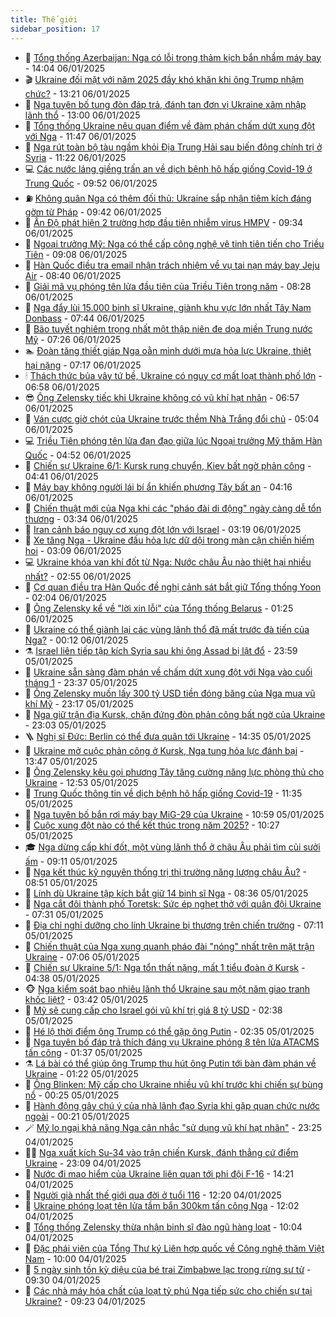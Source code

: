 ```yaml
---
title: Thế giới
sidebar_position: 17
---
```


<!-- dantri-the-gioi:START -->
- 🌋 [Tổng thống Azerbaijan: Nga có lỗi trong thảm kịch bắn nhầm máy bay](https://dantri.com.vn/the-gioi/tong-thong-azerbaijan-nga-co-loi-trong-tham-kich-ban-nham-may-bay-20250106203459410.htm) - 14:04 06/01/2025
- 🎬 [Ukraine đối mặt với năm 2025 đầy khó khăn khi ông Trump nhậm chức?](https://dantri.com.vn/the-gioi/ukraine-doi-mat-voi-nam-2025-day-kho-khan-khi-ong-trump-nham-chuc-20250106105533015.htm) - 13:21 06/01/2025
- 🧰 [Nga tuyên bố tung đòn đáp trả, đánh tan đơn vị Ukraine xâm nhập lãnh thổ](https://dantri.com.vn/the-gioi/nga-tuyen-bo-tung-don-dap-tra-danh-tan-don-vi-ukraine-xam-nhap-lanh-tho-20250106192638732.htm) - 13:00 06/01/2025
- 🌋 [Tổng thống Ukraine nêu quan điểm về đàm phán chấm dứt xung đột với Nga](https://dantri.com.vn/the-gioi/tong-thong-ukraine-neu-quan-diem-ve-dam-phan-cham-dut-xung-dot-voi-nga-20250106161053413.htm) - 11:47 06/01/2025
- 🗽 [Nga rút toàn bộ tàu ngầm khỏi Địa Trung Hải sau biến động chính trị ở Syria](https://dantri.com.vn/the-gioi/nga-rut-toan-bo-tau-ngam-khoi-dia-trung-hai-sau-bien-dong-chinh-tri-o-syria-20250106171629426.htm) - 11:22 06/01/2025
- 💻 [Các nước láng giềng trấn an về dịch bệnh hô hấp giống Covid-19 ở Trung Quốc](https://dantri.com.vn/the-gioi/cac-nuoc-lang-gieng-tran-an-ve-dich-benh-ho-hap-giong-covid-19-o-trung-quoc-20250106163651067.htm) - 09:52 06/01/2025
- ⛽️ [Không quân Nga có thêm đối thủ: Ukraine sắp nhận tiêm kích đáng gờm từ Pháp](https://dantri.com.vn/the-gioi/khong-quan-nga-co-them-doi-thu-ukraine-sap-nhan-tiem-kich-dang-gom-tu-phap-20250106151345469.htm) - 09:42 06/01/2025
- 🤩 [Ấn Độ phát hiện 2 trường hợp đầu tiên nhiễm virus HMPV](https://dantri.com.vn/the-gioi/an-do-phat-hien-2-truong-hop-dau-tien-nhiem-virus-hmpv-20250106162117622.htm) - 09:34 06/01/2025
- 🧐 [Ngoại trưởng Mỹ: Nga có thể cấp công nghệ vệ tinh tiên tiến cho Triều Tiên](https://dantri.com.vn/the-gioi/ngoai-truong-my-nga-co-the-cap-cong-nghe-ve-tinh-tien-tien-cho-trieu-tien-20250106152516423.htm) - 09:08 06/01/2025
- 🎊 [Hàn Quốc điều tra email nhận trách nhiệm về vụ tai nạn máy bay Jeju Air](https://dantri.com.vn/the-gioi/han-quoc-dieu-tra-email-nhan-trach-nhiem-ve-vu-tai-nan-may-bay-jeju-air-20250106145740317.htm) - 08:40 06/01/2025
- 📝 [Giải mã vụ phóng tên lửa đầu tiên của Triều Tiên trong năm](https://dantri.com.vn/the-gioi/giai-ma-vu-phong-ten-lua-dau-tien-cua-trieu-tien-trong-nam-20250106144751000.htm) - 08:28 06/01/2025
- 🤡 [Nga đẩy lùi 15.000 binh sĩ Ukraine, giành khu vực lớn nhất Tây Nam Donbass](https://dantri.com.vn/the-gioi/nga-day-lui-15000-binh-si-ukraine-gianh-khu-vuc-lon-nhat-tay-nam-donbass-20250106143911177.htm) - 07:44 06/01/2025
- 🥷 [Bão tuyết nghiêm trọng nhất một thập niên đe dọa miền Trung nước Mỹ](https://dantri.com.vn/the-gioi/bao-tuyet-nghiem-trong-nhat-mot-thap-nien-de-doa-mien-trung-nuoc-my-20250106142055123.htm) - 07:26 06/01/2025
- 🏊 [Đoàn tăng thiết giáp Nga oằn mình dưới mưa hỏa lực Ukraine, thiệt hại nặng](https://dantri.com.vn/the-gioi/doan-tang-thiet-giap-nga-oan-minh-duoi-mua-hoa-luc-ukraine-thiet-hai-nang-20250106115222229.htm) - 07:17 06/01/2025
- 🕯 [Thách thức bủa vây tứ bề, Ukraine có nguy cơ mất loạt thành phố lớn](https://dantri.com.vn/the-gioi/thach-thuc-bua-vay-tu-be-ukraine-co-nguy-co-mat-loat-thanh-pho-lon-20250106111135914.htm) - 06:58 06/01/2025
- 😎 [Ông Zelensky tiếc khi Ukraine không có vũ khí hạt nhân](https://dantri.com.vn/the-gioi/ong-zelensky-tiec-khi-ukraine-khong-co-vu-khi-hat-nhan-20250106115933281.htm) - 06:57 06/01/2025
- 🌈 [Ván cược giờ chót của Ukraine trước thềm Nhà Trắng đổi chủ](https://dantri.com.vn/the-gioi/van-cuoc-gio-chot-cua-ukraine-truoc-them-nha-trang-doi-chu-20250106114449912.htm) - 05:04 06/01/2025
- 💻 [Triều Tiên phóng tên lửa đạn đạo giữa lúc Ngoại trưởng Mỹ thăm Hàn Quốc](https://dantri.com.vn/the-gioi/trieu-tien-phong-ten-lua-dan-dao-giua-luc-ngoai-truong-my-tham-han-quoc-20250106113044061.htm) - 04:52 06/01/2025
- 🤖 [Chiến sự Ukraine 6/1: Kursk rung chuyển, Kiev bất ngờ phản công](https://dantri.com.vn/the-gioi/chien-su-ukraine-61-kursk-rung-chuyen-kiev-bat-ngo-phan-cong-20250106104008202.htm) - 04:41 06/01/2025
- 🦏 [Máy bay không người lái bí ẩn khiến phương Tây bất an](https://dantri.com.vn/the-gioi/may-bay-khong-nguoi-lai-bi-an-khien-phuong-tay-bat-an-20250106105337731.htm) - 04:16 06/01/2025
- 🌁 [Chiến thuật mới của Nga khi các &quot;pháo đài di động&quot; ngày càng dễ tổn thương](https://dantri.com.vn/the-gioi/chien-thuat-moi-cua-nga-khi-cac-phao-dai-di-dong-ngay-cang-de-ton-thuong-20250106100149186.htm) - 03:34 06/01/2025
- 🐘 [Iran cảnh báo nguy cơ xung đột lớn với Israel](https://dantri.com.vn/the-gioi/iran-canh-bao-nguy-co-xung-dot-lon-voi-israel-20250106101016898.htm) - 03:19 06/01/2025
- 🥷 [Xe tăng Nga - Ukraine đấu hỏa lực dữ dội trong màn cận chiến hiếm hoi](https://dantri.com.vn/the-gioi/xe-tang-nga-ukraine-dau-hoa-luc-du-doi-trong-man-can-chien-hiem-hoi-20250106074251303.htm) - 03:09 06/01/2025
- 💻 [Ukraine khóa van khí đốt từ Nga: Nước châu Âu nào thiệt hại nhiều nhất?](https://dantri.com.vn/the-gioi/ukraine-khoa-van-khi-dot-tu-nga-nuoc-chau-au-nao-thiet-hai-nhieu-nhat-20250105200617016.htm) - 02:55 06/01/2025
- 🎡 [Cơ quan điều tra Hàn Quốc đề nghị cảnh sát bắt giữ Tổng thống Yoon](https://dantri.com.vn/the-gioi/co-quan-dieu-tra-han-quoc-de-nghi-canh-sat-bat-giu-tong-thong-yoon-20250106083711800.htm) - 02:04 06/01/2025
- 🧰 [Ông Zelensky kể về &quot;lời xin lỗi&quot; của Tổng thống Belarus](https://dantri.com.vn/the-gioi/ong-zelensky-ke-ve-loi-xin-loi-cua-tong-thong-belarus-20250106074453223.htm) - 01:25 06/01/2025
- 🥸 [Ukraine có thể giành lại các vùng lãnh thổ đã mất trước đà tiến của Nga?](https://dantri.com.vn/the-gioi/ukraine-co-the-gianh-lai-cac-vung-lanh-tho-da-mat-truoc-da-tien-cua-nga-20250105212020366.htm) - 00:12 06/01/2025
- ⚗️ [Israel liên tiếp tập kích Syria sau khi ông Assad bị lật đổ](https://dantri.com.vn/the-gioi/israel-lien-tiep-tap-kich-syria-sau-khi-ong-assad-bi-lat-do-20250106065622861.htm) - 23:59 05/01/2025
- 🌮 [Ukraine sẵn sàng đàm phán về chấm dứt xung đột với Nga vào cuối tháng 1](https://dantri.com.vn/the-gioi/ukraine-san-sang-dam-phan-ve-cham-dut-xung-dot-voi-nga-vao-cuoi-thang-1-20250106063100623.htm) - 23:37 05/01/2025
- 🎃 [Ông Zelensky muốn lấy 300 tỷ USD tiền đóng băng của Nga mua vũ khí Mỹ](https://dantri.com.vn/the-gioi/ong-zelensky-muon-lay-300-ty-usd-tien-dong-bang-cua-nga-mua-vu-khi-my-20250106061454600.htm) - 23:17 05/01/2025
- 💫 [Nga giữ trận địa Kursk, chặn đứng đòn phản công bất ngờ của Ukraine](https://dantri.com.vn/the-gioi/nga-giu-tran-dia-kursk-chan-dung-don-phan-cong-bat-ngo-cua-ukraine-20250106000639158.htm) - 23:03 05/01/2025
- 🪜 [Nghị sĩ Đức: Berlin có thể đưa quân tới Ukraine](https://dantri.com.vn/the-gioi/nghi-si-duc-berlin-co-the-dua-quan-toi-ukraine-20250105204235180.htm) - 14:35 05/01/2025
- 🌋 [Ukraine mở cuộc phản công ở Kursk, Nga tung hỏa lực đánh bại](https://dantri.com.vn/the-gioi/ukraine-mo-cuoc-phan-cong-o-kursk-nga-tung-hoa-luc-danh-bai-20250105201556824.htm) - 13:47 05/01/2025
- 🦏 [Ông Zelensky kêu gọi phương Tây tăng cường năng lực phòng thủ cho Ukraine](https://dantri.com.vn/the-gioi/ong-zelensky-keu-goi-phuong-tay-tang-cuong-nang-luc-phong-thu-cho-ukraine-20250105183443932.htm) - 12:53 05/01/2025
- 👀 [Trung Quốc thông tin về dịch bệnh hô hấp giống Covid-19](https://dantri.com.vn/the-gioi/trung-quoc-thong-tin-ve-dich-benh-ho-hap-giong-covid-19-20250105183454613.htm) - 11:35 05/01/2025
- 🧰 [Nga tuyên bố bắn rơi máy bay MiG-29 của Ukraine](https://dantri.com.vn/the-gioi/nga-tuyen-bo-ban-roi-may-bay-mig-29-cua-ukraine-20250105175204099.htm) - 10:59 05/01/2025
- 🚀 [Cuộc xung đột nào có thể kết thúc trong năm 2025?](https://dantri.com.vn/the-gioi/cuoc-xung-dot-nao-co-the-ket-thuc-trong-nam-2025-20250105172556752.htm) - 10:27 05/01/2025
- 🎓 [Nga dừng cấp khí đốt, một vùng lãnh thổ ở châu Âu phải tìm củi sưởi ấm](https://dantri.com.vn/the-gioi/nga-dung-cap-khi-dot-mot-vung-lanh-tho-o-chau-au-phai-tim-cui-suoi-am-20250105155721052.htm) - 09:11 05/01/2025
- 🥸 [Nga kết thúc kỷ nguyên thống trị thị trường năng lượng châu Âu?](https://dantri.com.vn/the-gioi/nga-ket-thuc-ky-nguyen-thong-tri-thi-truong-nang-luong-chau-au-20250105154757516.htm) - 08:51 05/01/2025
- 🦅 [Lính dù Ukraine tập kích bắt giữ 14 binh sĩ Nga](https://dantri.com.vn/the-gioi/linh-du-ukraine-tap-kich-bat-giu-14-binh-si-nga-20250105114702039.htm) - 08:36 05/01/2025
- 🤭 [Nga cắt đôi thành phố Toretsk: Sức ép nghẹt thở với quân đội Ukraine](https://dantri.com.vn/the-gioi/nga-cat-doi-thanh-pho-toretsk-suc-ep-nghet-tho-voi-quan-doi-ukraine-20250105120857564.htm) - 07:31 05/01/2025
- 🤖 [Địa chỉ nghỉ dưỡng cho lính Ukraine bị thương trên chiến trường](https://dantri.com.vn/the-gioi/dia-chi-nghi-duong-cho-linh-ukraine-bi-thuong-tren-chien-truong-20250104000112863.htm) - 07:11 05/01/2025
- 🐲 [Chiến thuật của Nga xung quanh pháo đài &quot;nóng&quot; nhất trên mặt trận Ukraine](https://dantri.com.vn/the-gioi/chien-thuat-cua-nga-xung-quanh-phao-dai-nong-nhat-tren-mat-tran-ukraine-20250105084405040.htm) - 07:06 05/01/2025
- 🫣 [Chiến sự Ukraine 5/1: Nga tổn thất nặng, mất 1 tiểu đoàn ở Kursk](https://dantri.com.vn/the-gioi/chien-su-ukraine-51-nga-ton-that-nang-mat-1-tieu-doan-o-kursk-20250105112418182.htm) - 04:38 05/01/2025
- 🐵 [Nga kiểm soát bao nhiêu lãnh thổ Ukraine sau một năm giao tranh khốc liệt?](https://dantri.com.vn/the-gioi/nga-kiem-soat-bao-nhieu-lanh-tho-ukraine-sau-mot-nam-giao-tranh-khoc-liet-20250105081232327.htm) - 03:42 05/01/2025
- 🫶 [Mỹ sẽ cung cấp cho Israel gói vũ khí trị giá 8 tỷ USD](https://dantri.com.vn/the-gioi/my-se-cung-cap-cho-israel-goi-vu-khi-tri-gia-8-ty-usd-20250105083100855.htm) - 02:38 05/01/2025
- 💃 [Hé lộ thời điểm ông Trump có thể gặp ông Putin](https://dantri.com.vn/the-gioi/he-lo-thoi-diem-ong-trump-co-the-gap-ong-putin-20250105091845831.htm) - 02:35 05/01/2025
- 💫 [Nga tuyên bố đáp trả thích đáng vụ Ukraine phóng 8 tên lửa ATACMS tấn công](https://dantri.com.vn/the-gioi/nga-tuyen-bo-dap-tra-thich-dang-vu-ukraine-phong-8-ten-lua-atacms-tan-cong-20250105073059865.htm) - 01:37 05/01/2025
- ⚗️ [Lá bài có thể giúp ông Trump thu hút ông Putin tới bàn đàm phán về Ukraine](https://dantri.com.vn/the-gioi/la-bai-co-the-giup-ong-trump-thu-hut-ong-putin-toi-ban-dam-phan-ve-ukraine-20241229173540980.htm) - 01:22 05/01/2025
- 🥷 [Ông Blinken: Mỹ cấp cho Ukraine nhiều vũ khí trước khi chiến sự bùng nổ](https://dantri.com.vn/the-gioi/ong-blinken-my-cap-cho-ukraine-nhieu-vu-khi-truoc-khi-chien-su-bung-no-20250105063654560.htm) - 00:25 05/01/2025
- 🥸 [Hành động gây chú ý của nhà lãnh đạo Syria khi gặp quan chức nước ngoài](https://dantri.com.vn/the-gioi/hanh-dong-gay-chu-y-cua-nha-lanh-dao-syria-khi-gap-quan-chuc-nuoc-ngoai-20250105070209977.htm) - 00:21 05/01/2025
- 🪄 [Mỹ lo ngại khả năng Nga cân nhắc &quot;sử dụng vũ khí hạt nhân&quot;](https://dantri.com.vn/the-gioi/my-lo-ngai-kha-nang-nga-can-nhac-su-dung-vu-khi-hat-nhan-20250105061650643.htm) - 23:25 04/01/2025
- 🧑‍💻 [Nga xuất kích Su-34 vào trận chiến Kursk, đánh thẳng cứ điểm Ukraine](https://dantri.com.vn/the-gioi/nga-xuat-kich-su-34-vao-tran-chien-kursk-danh-thang-cu-diem-ukraine-20250105055413287.htm) - 23:09 04/01/2025
- 🤭 [Nước đi mạo hiểm của Ukraine liên quan tới phi đội F-16](https://dantri.com.vn/the-gioi/nuoc-di-mao-hiem-cua-ukraine-lien-quan-toi-phi-doi-f-16-20250104211359983.htm) - 14:21 04/01/2025
- 🗽 [Người già nhất thế giới qua đời ở tuổi 116](https://dantri.com.vn/the-gioi/nguoi-gia-nhat-the-gioi-qua-doi-o-tuoi-116-20250104191029762.htm) - 12:20 04/01/2025
- 🤖 [Ukraine phóng loạt tên lửa tầm bắn 300km tấn công Nga](https://dantri.com.vn/the-gioi/ukraine-phong-loat-ten-lua-tam-ban-300km-tan-cong-nga-20250104185729134.htm) - 12:02 04/01/2025
- 🌈 [Tổng thống Zelensky thừa nhận binh sĩ đào ngũ hàng loạt](https://dantri.com.vn/the-gioi/tong-thong-zelensky-thua-nhan-binh-si-dao-ngu-hang-loat-20250103155339822.htm) - 10:04 04/01/2025
- 🤩 [Đặc phái viên của Tổng Thư ký Liên hợp quốc về Công nghệ thăm Việt Nam](https://dantri.com.vn/the-gioi/dac-phai-vien-cua-tong-thu-ky-lien-hop-quoc-ve-cong-nghe-tham-viet-nam-20250104162852510.htm) - 10:00 04/01/2025
- 🤗 [5 ngày sinh tồn kỳ diệu của bé trai Zimbabwe lạc trong rừng sư tử](https://dantri.com.vn/the-gioi/5-ngay-sinh-ton-ky-dieu-cua-be-trai-zimbabwe-lac-trong-rung-su-tu-20250104161547174.htm) - 09:30 04/01/2025
- 🙉 [Các nhà máy hóa chất của loạt tỷ phú Nga tiếp sức cho chiến sự tại Ukraine?](https://dantri.com.vn/the-gioi/cac-nha-may-hoa-chat-cua-loat-ty-phu-nga-tiep-suc-cho-chien-su-tai-ukraine-20250103120517555.htm) - 09:23 04/01/2025<!-- dantri-the-gioi:END -->
